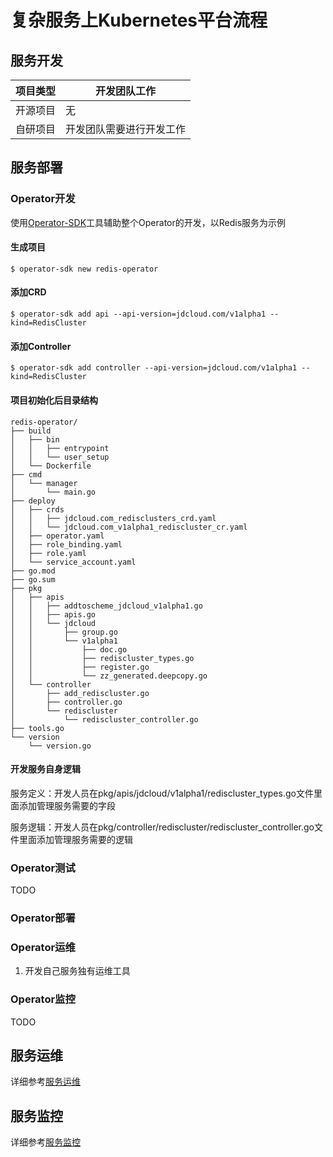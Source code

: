 # 复杂服务上Kubernetes平台流程

## 服务开发

|   项目类型   |    开发团队工作          |
|--------------|----------------------------|
|开源项目      |        无                   |
|自研项目      |开发团队需要进行开发工作    |

## 服务部署

### Operator开发

使用[Operator-SDK](https://github.com/operator-framework/operator-sdk)工具辅助整个Operator的开发，以Redis服务为示例

#### 生成项目

```
$ operator-sdk new redis-operator
```

#### 添加CRD

```
$ operator-sdk add api --api-version=jdcloud.com/v1alpha1 --kind=RedisCluster
```

#### 添加Controller

```
$ operator-sdk add controller --api-version=jdcloud.com/v1alpha1 --kind=RedisCluster
```

#### 项目初始化后目录结构

```
redis-operator/
├── build
│   ├── bin
│   │   ├── entrypoint
│   │   └── user_setup
│   └── Dockerfile
├── cmd
│   └── manager
│       └── main.go
├── deploy
│   ├── crds
│   │   ├── jdcloud.com_redisclusters_crd.yaml
│   │   └── jdcloud.com_v1alpha1_rediscluster_cr.yaml
│   ├── operator.yaml
│   ├── role_binding.yaml
│   ├── role.yaml
│   └── service_account.yaml
├── go.mod
├── go.sum
├── pkg
│   ├── apis
│   │   ├── addtoscheme_jdcloud_v1alpha1.go
│   │   ├── apis.go
│   │   └── jdcloud
│   │       ├── group.go
│   │       └── v1alpha1
│   │           ├── doc.go
│   │           ├── rediscluster_types.go
│   │           ├── register.go
│   │           └── zz_generated.deepcopy.go
│   └── controller
│       ├── add_rediscluster.go
│       ├── controller.go
│       └── rediscluster
│           └── rediscluster_controller.go
├── tools.go
└── version
    └── version.go
```

#### 开发服务自身逻辑

服务定义：开发人员在pkg/apis/jdcloud/v1alpha1/rediscluster_types.go文件里面添加管理服务需要的字段

服务逻辑：开发人员在pkg/controller/rediscluster/rediscluster_controller.go文件里面添加管理服务需要的逻辑

### Operator测试

TODO

### Operator部署


### Operator运维

1. 开发自己服务独有运维工具

### Operator监控

TODO

## 服务运维

详细参考[服务运维](./service-operations-on-kubernetes.md)

## 服务监控

详细参考[服务监控](./service-metric-on-kubernetes.md)